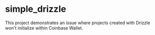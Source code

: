 # simple_drizzle

This project demonstrates an issue where projects created with Drizzle won't initialize within Coinbase Wallet.


